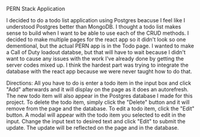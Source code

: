 PERN Stack Application

I decided to do a todo list application using Postgres beacuse I feel like I understood Postgres better than MongoDB. I thought a todo list makes sense to build when I want to be able to use each of the CRUD methods. I decided to make multiple pages for the react app so it didn't look so one dementional, but the actual PERN app is in the Todo page. I wanted to make a Call of Duty loadout databse, but that will have to wait because I didn't want to cause any issues with the work I've already done by getting the server codes mixed up. I think the hardest part was trying to integrate the database with the react app because we were never taught how to do that.

Directions:
All you have to do is enter a todo item in the input box and click "Add" afterwards and it will display on the page as it does an autorefresh. The new todo item will also appear in the Postgres database I made for this project.
To delete the todo item, simply click the "Delete" button and it will remove from the page and the database.
To edit a todo item, click the "Edit" button. A modal will appear with the todo item you selected to edit in the input. Change the input text to desired text and click "Edit" to submit the update. The update will be reflected on the page and in the database.
